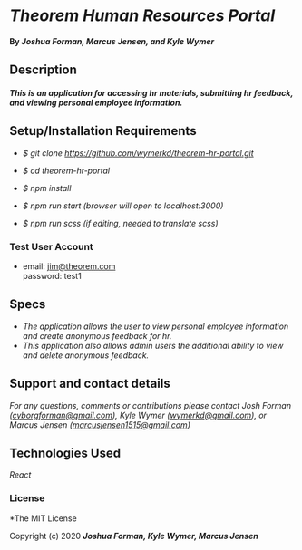 # _Theorem Human Resources Portal_




#### By _**Joshua Forman, Marcus Jensen, and Kyle Wymer**_

## Description

#### _This is an application for accessing hr materials, submitting hr feedback, and viewing personal employee information._


## Setup/Installation Requirements

* _$ git clone https://github.com/wymerkd/theorem-hr-portal.git_

* _$ cd theorem-hr-portal_

* _$ npm install_

* _$ npm run start (browser will open to localhost:3000)_  

* _$ npm run scss (if editing, needed to translate scss)_  
  
### Test User Account  
* email: jim@theorem.com  
password: test1  


## Specs

* _The application allows the user to view personal employee information and create anonymous feedback for hr._ 
* _This application also allows admin users the additional ability to view and delete anonymous feedback._




## Support and contact details

_For any questions, comments or contributions please contact Josh Forman (cyborgforman@gmail.com), Kyle Wymer (wymerkd@gmail.com), or Marcus Jensen (marcusjensen1515@gmail.com)_

## Technologies Used

_React_

### License

*The MIT License


Copyright (c) 2020 **_Joshua Forman, Kyle Wymer, Marcus Jensen_**
